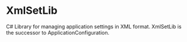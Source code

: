 # XmlSetLib
C# Library for managing application settings in XML format. XmlSetLib is the successor to ApplicationConfiguration.
